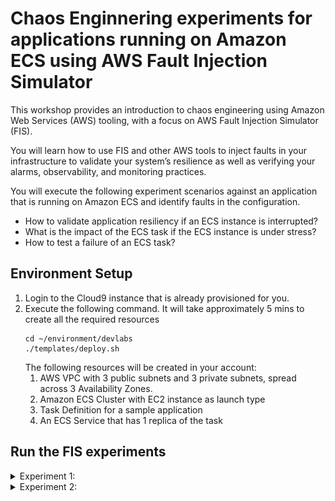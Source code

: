 # Chaos Enginnering experiments for applications running on Amazon ECS using AWS Fault Injection Simulator


This workshop provides an introduction to chaos engineering using Amazon Web Services (AWS) tooling, with a focus on AWS Fault Injection Simulator (FIS).

You will learn how to use FIS and other AWS tools to inject faults in your infrastructure to validate your system’s resilience as well as verifying your alarms, observability, and monitoring practices.

You will execute the following experiment scenarios against an application that is running on Amazon ECS and identify faults in the configuration. 
 - How to validate application resiliency if an ECS instance is interrupted?
 - What is the impact of the ECS task if the ECS instance is under stress?
 - How to test a failure of an ECS task?


## Environment Setup

1. Login to the Cloud9 instance that is already provisioned for you.   
2. Execute the following command. It will take approximately 5 mins to create all the required resources
    ```
    cd ~/environment/devlabs
    ./templates/deploy.sh
    ```
    The following resources will be created in your account:
    1. AWS VPC with 3 public subnets and 3 private subnets, spread across 3 Availability Zones.
    2. Amazon ECS Cluster with EC2 instance as launch type
    3. Task Definition for a sample application
    4. An ECS Service that has 1 replica of the task
       
       
## Run the FIS experiments

<details>
<summary>Experiment 1: </summary>  

### Experiment 1: 

**What**: In this experiment, you will ensure that the containerized application running on Amazon ECS is designed in a fault tolerant way, so that even if an instance in the cluster fails, the application is still available.  


**How**: For injecting faults into the applications and AWS services, we will use the AWS Fault Injection Simulation (FIS) service. There are two steps in running AWS FIS experiments:  
a. **First step** is to create an experiment template, which instructs AWS FIS on what this experiment is about and against which resources the experiment will be run against.  
b. **Second step** is actual running of the experiment. 

#### Let us create an experiment template for the first experiment.

1. Navigate to AWS FIS console. You can also use this [direct link:](https://console.aws.amazon.com/fis/home?region=us-west-2#Home) 
2. Choose Experiment Templates on the left side.
![Create Experiment Template Home](/document/images/1-FIS-Create-Home.png "Create Experiment Template")

3. Click on 'Create Experiment Template'. This will open another page which helps in creating the FIS experiment template.
4. For Description enter "Testing if the application is still accessbile if on the ECS Instance is down".
5. For Name enter "Test-ECS-Instance-Failure" 
6. For IAM Role, choose the IAM Role (from drodown) that was created as part of CloudFormation. The IAM Role name will be starting with 'EcsFisStack-fisrole....'
![Create Experiment Template Basic](/document/images/1-FIS-Create-Exp.png "Create Experiment Template First part")

7. Let us add actions. Actions define the kind of operation that FIS will execute. Click on 'Add Actions', in the Actions section. 
8. For Name enter "Stopping-ECS-Instance".
9. For Action Type, choose "aws:ec2:stop-instance" from the dropdown. 
10. For Target, choose "Instances-Target-1".
11. Click on Save at the top of Actions menu. 
![FIS Action](/document/images/1-FIS-Action.png "FIS Action")

12. Lets now define the targets against which the action will be executed. When you created an action, a default target named 'Instances-Target-1' was created in step 10. You should see that in the target section. Click on Edit. 
13. All the ECS instances that are created for this lab have a tag "DevLab:ANZ". For this experiment, we will target all the EC2 instances that have this tag set. In the target method, select 'Resource tags, filters and parameters'.
14. Click Add New tag. 
15. For Key, provide 'DevLab'. For Value, enter 'ANZ'.
16. Let us target only the running instances. Click on 'Add New Filter'. Enter 'State.Name' for Attribute Path and 'running' for value.
17. In the Selection Mode dropdown, choose Percent and give the percentage value as 50.
18. Leave all othere fields as it is. Click on Save. 
![FIS Target](/document/images/1-FIS-Target.png "FIS Target")

19. Click on 'Create Experiment Template' at the end of the page. It will ask for an additional confirmation in the popup. Enter create and confirm.

#### Its time now to run the experiment and validate the experiemnt scenario. 

1. Click on Actions and click on Start.
2. In the next page, click on Start Experiment. 
3. In the popup, enter 'start' and confirm.
![FIS Start](/document/images/1-FIS-ExpTemplate-Start.png "FIS Start")


#### Lets access the application:

1. Get the application URL from the following command
    ```
    appURL=`aws cloudformation describe-stacks --region us-west-2 --stack-name=EcsFisStack --query "Stacks[0].Outputs[?OutputKey=='FisEcsUrl'].OutputValue[]" --output text` 
    ```
2. Hit the URL either in the browser or even from Cloud9 command line
    ```
    curl $appURL
    ```
3. What do you observe? Why is application returning '503 Service Temporarily Unavailable' response? 

#### Lets Observe whats happening:

1. The ECS Service is configured to run 2 instances of the same task. However, the ECS Cluster has only 1 EC2 instance attached to it. As per the FIS experiment, the only EC2 instance was terminated and hence the ECS tasks had no compute to run on.  
2. The Auto Scaling Group for EC2 instance will eventually bring up a new instance, which gets attached to ECS cluster and the pending tasks gets deployed. Eventually the application becomes available. However, there will be a delay during the time where the ASG will bring up a new instance and task gets deployed.  
3. As a best practice to ensure high availability of the applications, we should not only look at running multiple instances of ECS tasks, we should also ensure that the underlying EC2 instance is also configured to be highly available.  

### Lets fix the problem:

1. Navigate to Auto Scaling Groups in the EC2 console. Or use this [direct link](https://us-west-2.console.aws.amazon.com/ec2autoscaling/home?region=us-west-2#/details)
2. Choose the only ASG. Observe that the minimum, maximum and desired capacity is set as 1. 
3. Click on Edit and increase the desired capacity,  minimum capacity and maximum capacity to 2. Click on Update. This will bring up additional EC2 instance, which will be attached to the ECS cluster. 
![ASG](/document/images/1-FIS-ASG.png "ASG Update")

4. Navigate to [EC2 instances tab](https://us-west-2.console.aws.amazon.com/ec2/v2/home?region=us-west-2#Instances) and observe the new instance being created automatically. 

### Validate again

1. Navigate to [FIS console](https://us-west-2.console.aws.amazon.com/fis/home?region=us-west-2#ExperimentTemplates) and click on the experiment ID for the 'Test-ECS-Instance-Failure' experiment.
2. Choose Actions and Start the experiment. Confirm in the popup menu as earlier. 
3. Hit the URL again, either in the browser or even from Cloud9 command line
    ```
    curl $appURL
    ```
4. Notice that the even when one of the instance is terminated, the application is still accessbile. This is due to HA configuration of the ECS task as well as the EC2 instance. 

</details>


<details>
<summary>Experiment 2: </summary>  

### Experiment 2: 

**What**: In this experiment, you will ensure that the application is highly available. Even if one of the task instance fails, it will not affect the application.


**How**: For injecting faults into the applications and AWS services, we will use the AWS Fault Injection Simulation (FIS) service. There are two steps in running AWS FIS experiments:  
a. **First step** is to create an experiment template, which instructs AWS FIS on what this experiment is about and against which resources the experiment will be run against.  
b. **Second step** is actual running of the experiment. 

#### Let us create an experiment template for the first experiment.

